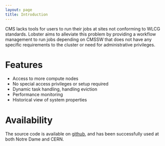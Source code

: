 ```yaml
---
layout: page
title: Introduction
---
```


CMS lacks tools for users to run their jobs at sites not conforming to WLCG
standards.  Lobster aims to alleviate this problem by providing a workflow
management to run jobs depending on CMSSW that does not have any specific
requirements to the cluster or need for administrative privileges.

# Features

* Access to more compute nodes
* No special access privileges or setup required
* Dynamic task handling, handling eviction
* Performance monitoring
* Historical view of system properties

# Availability

The source code is available on [github](about:blank), and has been
successfully used at both Notre Dame and CERN.
